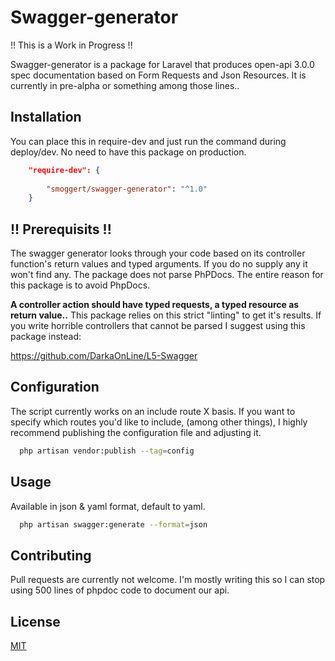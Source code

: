 # Swagger-generator

!! This is a Work in Progress !!

Swagger-generator is a package for Laravel that produces open-api 3.0.0 spec documentation based on Form Requests and Json Resources.
It is currently in pre-alpha or something among those lines..

## Installation

You can place this in require-dev and just run the command during deploy/dev. No need to have this package on production.
```json
    "require-dev": {
        
        "smoggert/swagger-generator": "^1.0"
    }
```
## !! Prerequisits !!
The swagger generator looks through your code based on its controller function's return values and typed arguments. If you do no supply any it won't find any.
The package does not parse PhPDocs. The entire reason for this package is to avoid PhpDocs.

**A controller action should have typed requests, a typed resource as return value..**
This package relies on this strict "linting" to get it's results. If you write horrible controllers that cannot be parsed I suggest using this package instead:

https://github.com/DarkaOnLine/L5-Swagger


## Configuration
The script currently works on an include route X basis.
If you want to specify which routes you'd like to include, (among other things), I highly recommend publishing the configuration file and adjusting it.

```bash
  php artisan vendor:publish --tag=config
```

## Usage
Available in json & yaml format, default to yaml.

```bash
  php artisan swagger:generate --format=json
```

## Contributing
Pull requests are currently not welcome. 
I'm mostly writing this so I can stop using 500 lines of phpdoc code to document our api.

## License
[MIT](https://choosealicense.com/licenses/mit/)
